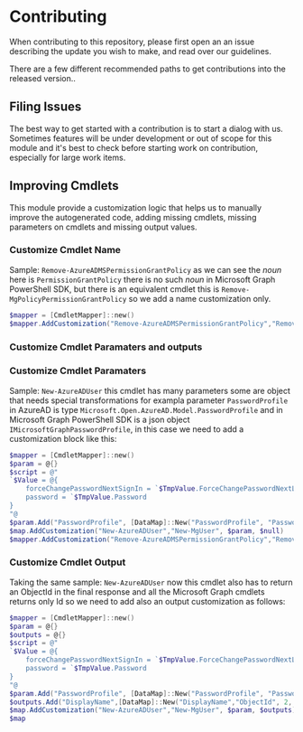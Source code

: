 # Contributing

When contributing to this repository, please first open an an issue describing the update you wish to make, and read over our guidelines.

There are a few different recommended paths to get contributions into the released version..

## Filing Issues

The best way to get started with a contribution is to start a dialog with us. Sometimes features will be under development or out of scope for this module and it's best to check before starting work on contribution, especially for large work items.

## Improving Cmdlets

This module provide a customization logic that helps us to manually improve the autogenerated code, adding missing cmdlets, missing parameters on cmdlets and missing output values.

### Customize Cmdlet Name

Sample: `Remove-AzureADMSPermissionGrantPolicy` as we can see the *noun* here is `PermissionGrantPolicy` there is no such *noun* in Microsoft Graph PowerShell SDK, but there is an equivalent cmdlet this is `Remove-MgPolicyPermissionGrantPolicy` so we add a name customization only.

```Powershell
$mapper = [CmdletMapper]::new()
$mapper.AddCustomization("Remove-AzureADMSPermissionGrantPolicy","Remove-MgPolicyPermissionGrantPolicy", $null, $null)
```

### Customize Cmdlet Paramaters and outputs


### Customize Cmdlet Paramaters

Sample: `New-AzureADUser` this cmdlet has many parameters some are object that needs special transformations for exampla parameter `PasswordProfile` in AzureAD is type `Microsoft.Open.AzureAD.Model.PasswordProfile` and in Microsoft Graph PowerShell SDK is a json object `IMicrosoftGraphPasswordProfile`, in this case we need to add a customization block like this:

```Powershell
$mapper = [CmdletMapper]::new()
$param = @{}
$script = @"
`$Value = @{
    forceChangePasswordNextSignIn = `$TmpValue.ForceChangePasswordNextLogin
    password = `$TmpValue.Password 
}
"@
$param.Add("PasswordProfile", [DataMap]::New("PasswordProfile", "PasswordProfile", 99, [Scriptblock]::Create($script)))
$map.AddCustomization("New-AzureADUser","New-MgUser", $param, $null)
$mapper.AddCustomization("Remove-AzureADMSPermissionGrantPolicy","Remove-MgPolicyPermissionGrantPolicy", $null, $null)
```

### Customize Cmdlet  Output

Taking the same sample: `New-AzureADUser` now this cmdlet also has to return an ObjectId in the final response and all the Microsoft Graph cmdlets returns only Id so we need to add also an output customization as follows:

```Powershell
$mapper = [CmdletMapper]::new()
$param = @{}
$outputs = @{}
$script = @"
`$Value = @{
    forceChangePasswordNextSignIn = `$TmpValue.ForceChangePasswordNextLogin
    password = `$TmpValue.Password 
}
"@
$param.Add("PasswordProfile", [DataMap]::New("PasswordProfile", "PasswordProfile", 99, [Scriptblock]::Create($script)))
$outputs.Add("DisplayName",[DataMap]::New("DisplayName","ObjectId", 2, $null))
$map.AddCustomization("New-AzureADUser","New-MgUser", $param, $outputs)
$map
```

